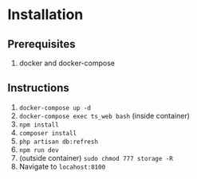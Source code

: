 # Installation

## Prerequisites 

1. docker and docker-compose

## Instructions

1. `docker-compose up -d`
2. `docker-compose exec ts_web bash`
(inside container)
3. `npm install`
4. `composer install`
5. `php artisan db:refresh`
6. `npm run dev` 
7. (outside container) `sudo chmod 777 storage -R`
7. Navigate to `locahost:8100`
